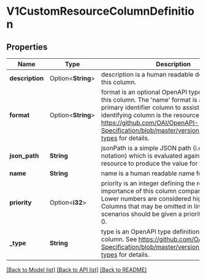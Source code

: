 # V1CustomResourceColumnDefinition

## Properties

Name | Type | Description | Notes
------------ | ------------- | ------------- | -------------
**description** | Option<**String**> | description is a human readable description of this column. | [optional]
**format** | Option<**String**> | format is an optional OpenAPI type definition for this column. The 'name' format is applied to the primary identifier column to assist in clients identifying column is the resource name. See https://github.com/OAI/OpenAPI-Specification/blob/master/versions/2.0.md#data-types for details. | [optional]
**json_path** | **String** | jsonPath is a simple JSON path (i.e. with array notation) which is evaluated against each custom resource to produce the value for this column. | 
**name** | **String** | name is a human readable name for the column. | 
**priority** | Option<**i32**> | priority is an integer defining the relative importance of this column compared to others. Lower numbers are considered higher priority. Columns that may be omitted in limited space scenarios should be given a priority greater than 0. | [optional]
**_type** | **String** | type is an OpenAPI type definition for this column. See https://github.com/OAI/OpenAPI-Specification/blob/master/versions/2.0.md#data-types for details. | 

[[Back to Model list]](../README.md#documentation-for-models) [[Back to API list]](../README.md#documentation-for-api-endpoints) [[Back to README]](../README.md)


